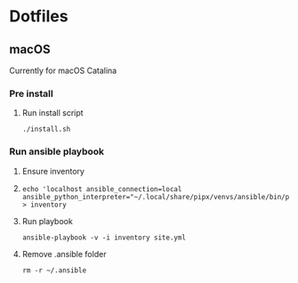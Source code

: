 # Dotfiles

## macOS
Currently for macOS Catalina

### Pre install

1. Run install script
   ```console
   ./install.sh
   ```

### Run ansible playbook

1. Ensure inventory
1. ```console
   echo 'localhost ansible_connection=local ansible_python_interpreter="~/.local/share/pipx/venvs/ansible/bin/python3"' > inventory
   ```
1. Run playbook
   ```console
   ansible-playbook -v -i inventory site.yml
   ```
1. Remove .ansible folder
   ```console
   rm -r ~/.ansible
   ```
